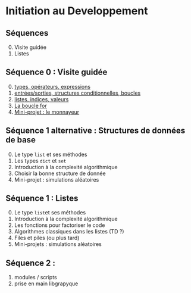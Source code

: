 # Initiation au Developpement

## Séquences
0. Visite guidée
1. Listes


## Séquence 0 : Visite guidée
0. [types, opérateurs, expressions](https://github.com/DrAlgo/InitDev/blob/main/seq_0_Visite_Guidee/fiche_0_0_visite_guidée.ipynb)
1. [entrées/sorties, structures conditionnelles, boucles](https://github.com/DrAlgo/InitDev/blob/main/seq_0_Visite_Guidee/fiche_0_1_io_if_while.ipynb)
2. [listes, indices, valeurs](https://github.com/DrAlgo/InitDev/blob/main/seq_0_Visite_Guidee/fiche_0_2_listes.ipynb)
3. [La boucle for](https://github.com/DrAlgo/InitDev/blob/main/seq_0_Visite_Guidee/fiche_0_3_for_range.ipynb)
4. [Mini-projet : le monnayeur](https://github.com/DrAlgo/InitDev/blob/main/seq_0_Visite_Guidee/MiniProj1-monnayeur.ipynb)

## Séquence 1 alternative : Structures de données de base
0. Le type `list` et ses méthodes
1. Les types `dict` et `set`
2. Introduction à la complexité algorithmique
3. Choisir la bonne structure de donnée
4. Mini-projet : simulations aléatoires

## Séquence 1 : Listes
0. Le type `list`et ses méthodes
1. Introduction à la complexité algorithmique
2. Les fonctions pour factoriser le code
3. Algorithmes classiques dans les listes (TD ?)
4. Files et piles (ou plus tard)
5. Mini-projets : simulations aléatoires

## Séquence 2 : 
1. modules / scripts
2. prise en main libgrapyque

